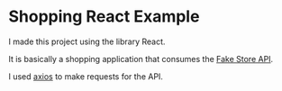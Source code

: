 # Shopping React Example

I made this project using the library React. 

It is basically a shopping application that consumes the [Fake Store API](https://fakestoreapi.com).

I used [axios](https://github.com/axios/axios) to make requests for the API.
